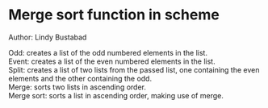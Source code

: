# Merge sort function in scheme
Author: Lindy Bustabad

Odd: creates a list of the odd numbered elements in the list. <br>
Event: creates a list of the even numbered elements in the list. <br>
Split: creates a list of two lists from the passed list, one containing the even elements and the other containing the odd. <br>
Merge: sorts two lists in ascending order. <br>
Merge sort: sorts a list in ascending order, making use of merge. <br>
